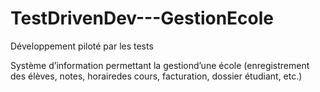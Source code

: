 # TestDrivenDev---GestionEcole
Développement piloté par les tests

Système d’information permettant la gestiond’une école (enregistrement des élèves, notes, horairedes cours, facturation, dossier étudiant, etc.)

